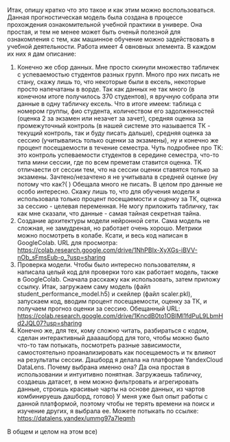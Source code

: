 Итак, опишу кратко что это такое и как этим можно воспользоваться. 
Данная прогностическая модель была создана в процессе прохождения ознакомительной учебной практики в универе. Она простая, и тем не менее может быть оченьй полезной для ознакомления с тем, как машинное обучение можно задействовать в учебной деятельности.
Работа имеет 4 овновных элемента. В каждом их них я дам описание:

1) Конечно же сбор данных. Мне просто скинули множество табличек с успеваемостью студентов разных групп. Много про них писать не стану, скажу лишь то, что некоторые были в ексель, некоторые просто напечатаны в ворде. Так как данных не так много (в конечном итоге получилось 370 студентов), я вручную собрала эти данные в одну табличку ексель.
   Что в итоге имеем: таблица с номером группы, фио студента, количеством его задолженностей (оценка 2 за экзамен или незачет за зачет), средняя оценка за промежуточный контроль (в нашей системе это называется ТК - текущий контроль, так и буду писать дальше), средняя оценка за сессию (учитывались только оценки за экзамены), ну и конечно же процент посещаемости в течение семестра.
   Чуть подробнее про ТК: это контроль успеваемости студентов в середине семестра, что-то типа мини сессии, где по всем преметам ставится оценка. ТК отличаести от сессии тем, что на сессии оценки ставятся только за экзамены. Зачтено/незачтено я не учитывала в средней оценке (ну потому что как?( )
   Обещала много не писать. В целом про данные не особо интересно. Скажу лишь то, что для обучения модели я использовала только процент посещаемости и оценку за ТК, оценка за сессию - целевая переменная. Не могу приложить табличку, так как мне сказали, что данные - самая тайная секретная тайна.
2) Создание архитектуры модели нейронной сети. Сама модель не сложная, не замудреная, но работает очень хорошо. Метрики можно посмотреть в колабе. Ксати, и весь код написан в GoogleColab. URL для просмотра: https://colab.research.google.com/drive/1NhPBIx-XyXGs-iBVV-nOb_sFmsEub-o_?usp=sharing
3) Проверка модели. Чтобы было интересно пользователям, я написала целый код для проверки того как работает модель, также в GoogleColab. Сначала расскажу как использовать, затем приложу ссылку. Итак, загружаем саму модель (файл student_performance_model.h5) и скейлер (файл scaler.pkl), запускаем код, вводим процент посещаемости, оценку за ТК, и получаем прогноз оценки за сессию. Обещанный URL: https://colab.research.google.com/drive/1KncdB0to1OBIMl1fdPuL9LbmHd2JQL07?usp=sharing
4) Конечно же, для тех, кому сложно читать, разбираться с кодом, сделан интерактивный даааашборд для того, чтобы можно было что-то там потыкать, посмотреть разные зависимости, самостоятельно проанализировать как посещаемость и тк влияют на результаты сессии.
   Дашборд я делала на платформе YandexCloud DataLens. Почему выбрана именно она? Да она простая в использовании и интуитивно понятная. Загружаешь табличку, создаешь датасет, в нем можно фильтровать и агрегировать данные, строишь красивые чарты на основе данных, из чартов комбинируешь дашборд, готово) У меня уже был опыт работы с данной платформой, поэтому чтобы не терять времени на поиск и изучение других, я выбрала ее. Можете потыкать по ссылке: https://datalens.yandex/ummg97a7leqmh

В общем и целом на этом все)
